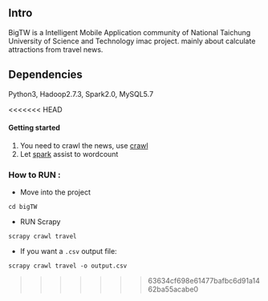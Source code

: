 ## Intro

BigTW is a Intelligent Mobile Application community of National Taichung University of Science and Technology imac project. mainly about calculate attractions from travel news.

## Dependencies

Python3, Hadoop2.7.3, Spark2.0, MySQL5.7

<<<<<<< HEAD
#### Getting started

1. You need to crawl the news, use [crawl]
2. Let [spark] assist to wordcount

[crawl]:<./crawl>
[spark]:<./analysis>

### How to RUN :
* Move into the project
```
cd bigTW
```
* RUN Scrapy 
```
scrapy crawl travel
```
* If you want a `.csv` output file:
```
scrapy crawl travel -o output.csv
```
>>>>>>> 63634cf698e61477bafbc6d91a1462ba55acabe0
